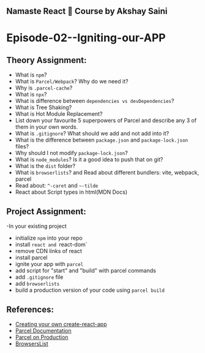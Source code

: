 ## Namaste React 🚀 Course by Akshay Saini

# Episode-02--Igniting-our-APP

## Theory Assignment:

- What is `npm`?
- What is `Parcel/Webpack`? Why do we need it?
- Why is `.parcel-cache`?
- What is `npx`?
- What is difference between `dependencies vs devDependencies`?
- What is Tree Shaking?
- What is Hot Module Replacement?
- List down your favourite 5 superpowers of Parcel and describe any 3 of them in your own words.
- What is `.gitignore`? What should we add and not add into it?
- What is the difference between `package.json` and `package-lock.json` files?
- Why should I not modify `package-lock.json`?
- What is `node_modules`? Is it a good idea to push that on git?
- What is the `dist` folder?
- What is `browserlists`? and Read about different bundlers: vite, webpack, parcel
- Read about: `^-caret` and `~-tilde`
- React about Script types in html(MDN Docs)

## Project Assignment:

-In your existing project

- initialize `npm` into your repo
- install `react and `react-dom`
- remove CDN links of react
- install parcel
- ignite your app with `parcel`
- add script for "start" and "build" with parcel commands
- add `.gitignore` file
- add `browserlists`
- build a production version of your code using `parcel build`

## References:

- [Creating your own create-react-app](https://medium.com/@JedaiSaboteur/creating-a-react-app-from-scratch-f3c693b84658)
- [Parcel Documentation](https://parceljs.org/getting-started/webapp/)
- [Parcel on Production](https://parceljs.org/features/production/)
- [BrowsersList](https://browserslist.dev/)
